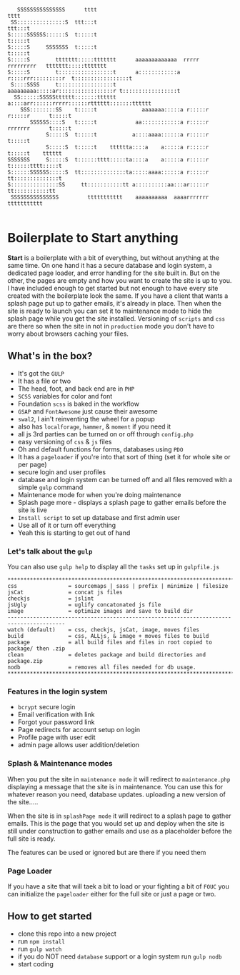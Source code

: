 ```



   SSSSSSSSSSSSSSS      tttt                                                        tttt          
 SS:::::::::::::::S  ttt:::t                                                     ttt:::t          
S:::::SSSSSS::::::S  t:::::t                                                     t:::::t          
S:::::S     SSSSSSS  t:::::t                                                     t:::::t          
S:::::S        ttttttt:::::ttttttt      aaaaaaaaaaaaa  rrrrr   rrrrrrrrr   ttttttt:::::ttttttt    
S:::::S        t:::::::::::::::::t      a::::::::::::a r::::rrr:::::::::r  t:::::::::::::::::t    
 S::::SSSS     t:::::::::::::::::t      aaaaaaaaa:::::ar:::::::::::::::::r t:::::::::::::::::t    
  SS::::::SSSSStttttt:::::::tttttt               a::::arr::::::rrrrr::::::rtttttt:::::::tttttt    
    SSS::::::::SS    t:::::t              aaaaaaa:::::a r:::::r     r:::::r      t:::::t          
       SSSSSS::::S   t:::::t            aa::::::::::::a r:::::r     rrrrrrr      t:::::t          
            S:::::S  t:::::t           a::::aaaa::::::a r:::::r                  t:::::t          
            S:::::S  t:::::t    tttttta::::a    a:::::a r:::::r                  t:::::t    tttttt
SSSSSSS     S:::::S  t::::::tttt:::::ta::::a    a:::::a r:::::r                  t::::::tttt:::::t
S::::::SSSSSS:::::S  tt::::::::::::::ta:::::aaaa::::::a r:::::r                  tt::::::::::::::t
S:::::::::::::::SS     tt:::::::::::tt a::::::::::aa:::ar:::::r                    tt:::::::::::tt
 SSSSSSSSSSSSSSS         ttttttttttt    aaaaaaaaaa  aaaarrrrrrr                      ttttttttttt  


```                                
# Boilerplate to Start anything
**Start** is a boilerplate with a bit of everything, but without anything at the same time.  On one hand it has a secure database and login system, a dedicated page loader, and error handling for the site built in. But on the other, the pages are empty and how you want to create the site is up to you.  I have included enough to get started but not enough to have every site created with the boilerplate look the same.  If you have a client that wants a splash page put up to gather emails, it's already in place. Then when the site is ready to launch you can set it to maintenance mode to hide the splash page while you get the site installed.  Versioning of `scripts` and `css` are there so when the site in not in `production` mode you don't have to worry about browsers caching your files.

## What's in the box?
- It's got the `GULP`
- It has a file or two
- The head, foot, and back end are in `PHP`
- `SCSS` variables for color and font
- Foundation `scss` is baked in the workflow
- `GSAP` and `FontAwesome` just cause their awesome
- `swal2`, I ain't reinventing the wheel for a popup
- also has `localforage`, `hammer`, & `moment` if you need it
- all js 3rd parties can be turned on or off through `config.php`
- easy versioning of `css` & `js` files
- Oh and default functions for forms, databases using `PDO`
- It has a `pageloader` if you're into that sort of thing (set it for whole site or per page)
- secure login and user profiles
- database and login system can be turned off and all files removed with a simple `gulp` command
- Maintenance mode for when you're doing maintenance
- Splash page more - displays a splash page to gather emails before the site is live
- `Install script` to set up database and first admin user
- Use all of it or turn off everything
- Yeah this is starting to get out of hand

### Let's talk about the `gulp`

You can also use `gulp help` to display all the `tasks` set up in `gulpfile.js`

```
****************************************************************************************
css                = sourcemaps | sass | prefix | minimize | filesize
jsCat              = concat js files
checkjs            = jslint
jsUgly             = uglify concatonated js file
image              = optimize images and save to build dir
----------------------------------------------------------------------------------------
watch (default)    = css, checkjs, jsCat, image, moves files
build              = css, ALLjs, & image + moves files to build
package            = all build files and files in root copied to package/ then .zip
clean              = deletes package and build directories and package.zip
nodb               = removes all files needed for db usage.
****************************************************************************************
```

### Features in the login system
- `bcrypt` secure login
- Email verification with link
- Forgot your password link
- Page redirects for account setup on login
- Profile page with user edit
- admin page allows user addition/deletion

### Splash & Maintenance modes
When you put the site in `maintenance mode` it will redirect to `maintenance.php` displaying a message that the site is in maintenance. You can use this for whatever reason you need, database updates. uploading a new version of the site.....

When the site is in `splashPage mode` it will redirect to a splash page to gather emails.  This is the page that you would set up and deploy when the site is still under construction to gather emails and use as a placeholder before the full site is ready.

The features can be used or ignored but are there if you need them

### Page Loader
If you have a site that will taek a bit to load or your fighting a bit of `FOUC` you can initialize the `pageloader` either for the full site or just a page or two.


## How to get started
- clone this repo into a new project
- run `npm install`
- run `gulp watch`
- if you do NOT need `database` support or a login system run `gulp nodb`
- start coding

